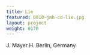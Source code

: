 ```yaml
---
title: Lie
featured: 0010-jmh-cd-lie.jpg
layout: project
weight: 0170
---
```


J. Mayer H.
Berlin, Germany
